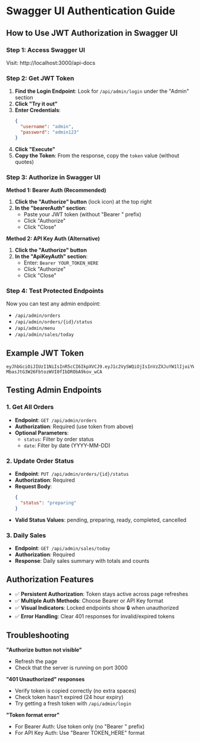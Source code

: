 # Swagger UI Authentication Guide

## How to Use JWT Authorization in Swagger UI

### Step 1: Access Swagger UI
Visit: http://localhost:3000/api-docs

### Step 2: Get JWT Token
1. **Find the Login Endpoint**: Look for `/api/admin/login` under the "Admin" section
2. **Click "Try it out"**
3. **Enter Credentials**:
   ```json
   {
     "username": "admin",
     "password": "admin123"
   }
   ```
4. **Click "Execute"**
5. **Copy the Token**: From the response, copy the `token` value (without quotes)

### Step 3: Authorize in Swagger UI

**Method 1: Bearer Auth (Recommended)**
1. **Click the "Authorize" button** (lock icon) at the top right
2. **In the "bearerAuth" section**:
   - Paste your JWT token (without "Bearer " prefix)
   - Click "Authorize"
   - Click "Close"

**Method 2: API Key Auth (Alternative)**
1. **Click the "Authorize" button**
2. **In the "ApiKeyAuth" section**:
   - Enter: `Bearer YOUR_TOKEN_HERE`
   - Click "Authorize"
   - Click "Close"

### Step 4: Test Protected Endpoints
Now you can test any admin endpoint:
- `/api/admin/orders`
- `/api/admin/orders/{id}/status`
- `/api/admin/menu`
- `/api/admin/sales/today`

## Example JWT Token
```
eyJhbGciOiJIUzI1NiIsInR5cCI6IkpXVCJ9.eyJ1c2VySWQiOjIsInVzZXJuYW1lIjoiYWRtaW4iLCJpYXQiOjE3NTM4MDM2OTksImV4cCI6MTc1Mzg5MDA5OX0.DFaEkl-MbasJtG3W26FbtozWVI0fIbDRObA9kov_wCA
```

## Testing Admin Endpoints

### 1. Get All Orders
- **Endpoint**: `GET /api/admin/orders`
- **Authorization**: Required (use token from above)
- **Optional Parameters**:
  - `status`: Filter by order status
  - `date`: Filter by date (YYYY-MM-DD)

### 2. Update Order Status
- **Endpoint**: `PUT /api/admin/orders/{id}/status`
- **Authorization**: Required
- **Request Body**:
  ```json
  {
    "status": "preparing"
  }
  ```
- **Valid Status Values**: pending, preparing, ready, completed, cancelled

### 3. Daily Sales
- **Endpoint**: `GET /api/admin/sales/today`
- **Authorization**: Required
- **Response**: Daily sales summary with totals and counts

## Authorization Features
- ✅ **Persistent Authorization**: Token stays active across page refreshes
- ✅ **Multiple Auth Methods**: Choose Bearer or API Key format
- ✅ **Visual Indicators**: Locked endpoints show 🔒 when unauthorized
- ✅ **Error Handling**: Clear 401 responses for invalid/expired tokens

## Troubleshooting

**"Authorize button not visible"**
- Refresh the page
- Check that the server is running on port 3000

**"401 Unauthorized" responses**
- Verify token is copied correctly (no extra spaces)
- Check token hasn't expired (24 hour expiry)
- Try getting a fresh token with `/api/admin/login`

**"Token format error"**
- For Bearer Auth: Use token only (no "Bearer " prefix)
- For API Key Auth: Use "Bearer TOKEN_HERE" format